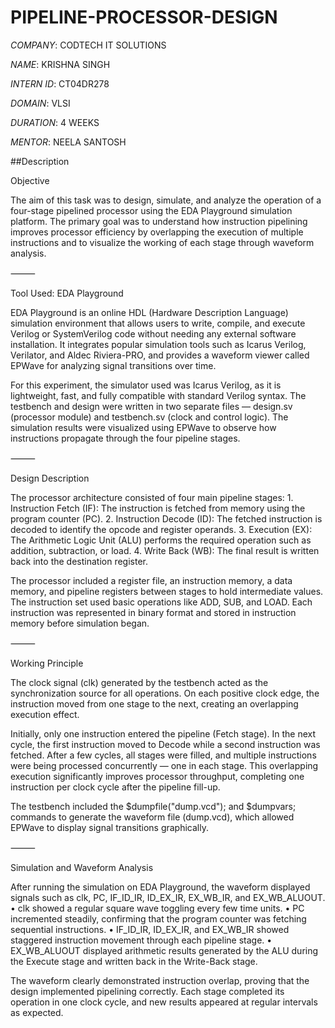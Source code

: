 # PIPELINE-PROCESSOR-DESIGN

*COMPANY*: CODTECH IT SOLUTIONS  

*NAME*: KRISHNA SINGH 

*INTERN ID*: CT04DR278  

*DOMAIN*: VLSI 

*DURATION*: 4 WEEKS  

*MENTOR*: NEELA SANTOSH

##Description 

Objective

The aim of this task was to design, simulate, and analyze the operation of a four-stage pipelined processor using the EDA Playground simulation platform. The primary goal was to understand how instruction pipelining improves processor efficiency by overlapping the execution of multiple instructions and to visualize the working of each stage through waveform analysis.

⸻

Tool Used: EDA Playground

EDA Playground is an online HDL (Hardware Description Language) simulation environment that allows users to write, compile, and execute Verilog or SystemVerilog code without needing any external software installation. It integrates popular simulation tools such as Icarus Verilog, Verilator, and Aldec Riviera-PRO, and provides a waveform viewer called EPWave for analyzing signal transitions over time.

For this experiment, the simulator used was Icarus Verilog, as it is lightweight, fast, and fully compatible with standard Verilog syntax. The testbench and design were written in two separate files — design.sv (processor module) and testbench.sv (clock and control logic). The simulation results were visualized using EPWave to observe how instructions propagate through the four pipeline stages.

⸻

Design Description

The processor architecture consisted of four main pipeline stages:
	1.	Instruction Fetch (IF): The instruction is fetched from memory using the program counter (PC).
	2.	Instruction Decode (ID): The fetched instruction is decoded to identify the opcode and register operands.
	3.	Execution (EX): The Arithmetic Logic Unit (ALU) performs the required operation such as addition, subtraction, or load.
	4.	Write Back (WB): The final result is written back into the destination register.

The processor included a register file, an instruction memory, a data memory, and pipeline registers between stages to hold intermediate values. The instruction set used basic operations like ADD, SUB, and LOAD. Each instruction was represented in binary format and stored in instruction memory before simulation began.

⸻

Working Principle

The clock signal (clk) generated by the testbench acted as the synchronization source for all operations. On each positive clock edge, the instruction moved from one stage to the next, creating an overlapping execution effect.

Initially, only one instruction entered the pipeline (Fetch stage). In the next cycle, the first instruction moved to Decode while a second instruction was fetched. After a few cycles, all stages were filled, and multiple instructions were being processed concurrently — one in each stage. This overlapping execution significantly improves processor throughput, completing one instruction per clock cycle after the pipeline fill-up.

The testbench included the $dumpfile("dump.vcd"); and $dumpvars; commands to generate the waveform file (dump.vcd), which allowed EPWave to display signal transitions graphically.

⸻

Simulation and Waveform Analysis

After running the simulation on EDA Playground, the waveform displayed signals such as clk, PC, IF_ID_IR, ID_EX_IR, EX_WB_IR, and EX_WB_ALUOUT.
	•	clk showed a regular square wave toggling every few time units.
	•	PC incremented steadily, confirming that the program counter was fetching sequential instructions.
	•	IF_ID_IR, ID_EX_IR, and EX_WB_IR showed staggered instruction movement through each pipeline stage.
	•	EX_WB_ALUOUT displayed arithmetic results generated by the ALU during the Execute stage and written back in the Write-Back stage.

The waveform clearly demonstrated instruction overlap, proving that the design implemented pipelining correctly. Each stage completed its operation in one clock cycle, and new results appeared at regular intervals as expected.

